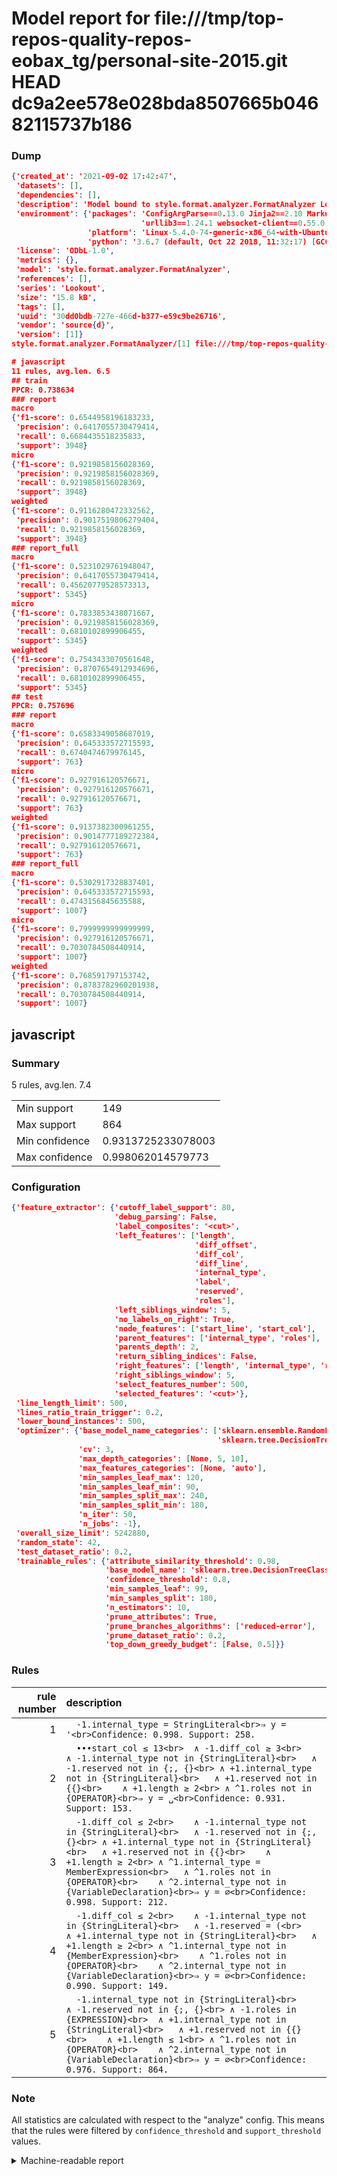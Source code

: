 # Model report for file:///tmp/top-repos-quality-repos-eobax_tg/personal-site-2015.git HEAD dc9a2ee578e028bda8507665b04682115737b186

### Dump

```json
{'created_at': '2021-09-02 17:42:47',
 'datasets': [],
 'dependencies': [],
 'description': 'Model bound to style.format.analyzer.FormatAnalyzer Lookout analyzer.',
 'environment': {'packages': 'ConfigArgParse==0.13.0 Jinja2==2.10 MarkupSafe==1.1.1 PyStemmer==1.3.0 PyYAML==5.1 Pympler==0.5 SQLAlchemy==1.2.10 SQLAlchemy-Utils==0.33.3 asdf==2.3.2 bblfsh==2.12.7 boto==2.49.0 boto3==1.9.130 botocore==1.12.130 cachetools==2.0.1 certifi==2019.3.9 chardet==3.0.4 clint==0.5.1 docker==3.7.0 docker-pycreds==0.4.0 dulwich==0.19.11 grpcio==1.19.0 grpcio-tools==1.19.0 humanfriendly==4.16.1 humanize==0.5.1 idna==2.8 jmespath==0.9.4 jsonschema==2.6.0 lookout-sdk==0.4.1 lookout-sdk-ml==0.19.0 lookout-style==0.2.0 lz4==2.1.6 modelforge==0.12.1 numpy==1.16.2 packaging==19.0 pandas==0.22.0 pip==19.0.3 protobuf==3.7.0 psycopg2-binary==2.7.5 pygtrie==2.3 pyparsing==2.3.1 python-dateutil==2.8.0 python-igraph==0.7.1.post6 pytz==2019.1 requests==2.21.0 requirements-parser==0.2.0 scikit-learn==0.20.1 scikit-optimize==0.5.2 scipy==1.2.1 semantic-version==2.6.0 setuptools==40.8.0 six==1.12.0 smart-open==1.8.1 sourced-ml==0.8.2 spdx==2.5.0 stringcase==1.2.0 tabulate==0.8.2 tqdm==4.31.1 '
                             'urllib3==1.24.1 websocket-client==0.55.0 xxhash==1.3.0',
                 'platform': 'Linux-5.4.0-74-generic-x86_64-with-Ubuntu-18.04-bionic',
                 'python': '3.6.7 (default, Oct 22 2018, 11:32:17) [GCC 8.2.0]'},
 'license': 'ODbL-1.0',
 'metrics': {},
 'model': 'style.format.analyzer.FormatAnalyzer',
 'references': [],
 'series': 'Lookout',
 'size': '15.8 kB',
 'tags': [],
 'uuid': '30dd0bdb-727e-466d-b377-e59c9be26716',
 'vendor': 'source{d}',
 'version': [1]}
style.format.analyzer.FormatAnalyzer/[1] file:///tmp/top-repos-quality-repos-eobax_tg/personal-site-2015.git dc9a2ee578e028bda8507665b04682115737b186

# javascript
11 rules, avg.len. 6.5
## train
PPCR: 0.738634
### report
macro
{'f1-score': 0.6544958196183233,
 'precision': 0.6417055730479414,
 'recall': 0.6684435518235833,
 'support': 3948}
micro
{'f1-score': 0.9219858156028369,
 'precision': 0.9219858156028369,
 'recall': 0.9219858156028369,
 'support': 3948}
weighted
{'f1-score': 0.9116280472332562,
 'precision': 0.9017519806279404,
 'recall': 0.9219858156028369,
 'support': 3948}
### report_full
macro
{'f1-score': 0.5231029761948047,
 'precision': 0.6417055730479414,
 'recall': 0.45620779528573313,
 'support': 5345}
micro
{'f1-score': 0.7833853438071667,
 'precision': 0.9219858156028369,
 'recall': 0.6810102899906455,
 'support': 5345}
weighted
{'f1-score': 0.7543433070561648,
 'precision': 0.8707654912934696,
 'recall': 0.6810102899906455,
 'support': 5345}
## test
PPCR: 0.757696
### report
macro
{'f1-score': 0.6583349058687019,
 'precision': 0.645333572715593,
 'recall': 0.6740474679976145,
 'support': 763}
micro
{'f1-score': 0.927916120576671,
 'precision': 0.927916120576671,
 'recall': 0.927916120576671,
 'support': 763}
weighted
{'f1-score': 0.9137382300961255,
 'precision': 0.9014777189272384,
 'recall': 0.927916120576671,
 'support': 763}
### report_full
macro
{'f1-score': 0.5302917328837401,
 'precision': 0.645333572715593,
 'recall': 0.4743156845635588,
 'support': 1007}
micro
{'f1-score': 0.7999999999999999,
 'precision': 0.927916120576671,
 'recall': 0.7030784508440914,
 'support': 1007}
weighted
{'f1-score': 0.768591797153742,
 'precision': 0.8783782960201938,
 'recall': 0.7030784508440914,
 'support': 1007}
```

## javascript
### Summary
5 rules, avg.len. 7.4

| | |
|-|-|
|Min support|149|
|Max support|864|
|Min confidence|0.9313725233078003|
|Max confidence|0.998062014579773|

### Configuration

```json
{'feature_extractor': {'cutoff_label_support': 80,
                       'debug_parsing': False,
                       'label_composites': '<cut>',
                       'left_features': ['length',
                                         'diff_offset',
                                         'diff_col',
                                         'diff_line',
                                         'internal_type',
                                         'label',
                                         'reserved',
                                         'roles'],
                       'left_siblings_window': 5,
                       'no_labels_on_right': True,
                       'node_features': ['start_line', 'start_col'],
                       'parent_features': ['internal_type', 'roles'],
                       'parents_depth': 2,
                       'return_sibling_indices': False,
                       'right_features': ['length', 'internal_type', 'reserved', 'roles'],
                       'right_siblings_window': 5,
                       'select_features_number': 500,
                       'selected_features': '<cut>'},
 'line_length_limit': 500,
 'lines_ratio_train_trigger': 0.2,
 'lower_bound_instances': 500,
 'optimizer': {'base_model_name_categories': ['sklearn.ensemble.RandomForestClassifier',
                                              'sklearn.tree.DecisionTreeClassifier'],
               'cv': 3,
               'max_depth_categories': [None, 5, 10],
               'max_features_categories': [None, 'auto'],
               'min_samples_leaf_max': 120,
               'min_samples_leaf_min': 90,
               'min_samples_split_max': 240,
               'min_samples_split_min': 180,
               'n_iter': 50,
               'n_jobs': -1},
 'overall_size_limit': 5242880,
 'random_state': 42,
 'test_dataset_ratio': 0.2,
 'trainable_rules': {'attribute_similarity_threshold': 0.98,
                     'base_model_name': 'sklearn.tree.DecisionTreeClassifier',
                     'confidence_threshold': 0.8,
                     'min_samples_leaf': 99,
                     'min_samples_split': 180,
                     'n_estimators': 10,
                     'prune_attributes': True,
                     'prune_branches_algorithms': ['reduced-error'],
                     'prune_dataset_ratio': 0.2,
                     'top_down_greedy_budget': [False, 0.5]}}
```

### Rules

| rule number | description |
|----:|:-----|
| 1 | `  -1.internal_type = StringLiteral<br>⇒ y = '<br>Confidence: 0.998. Support: 258.` |
| 2 | `  •••start_col ≤ 13<br>	∧ -1.diff_col ≥ 3<br>	∧ -1.internal_type not in {StringLiteral}<br>	∧ -1.reserved not in {;, {}<br>	∧ +1.internal_type not in {StringLiteral}<br>	∧ +1.reserved not in {{}<br>	∧ +1.length ≥ 2<br>	∧ ^1.roles not in {OPERATOR}<br>⇒ y = ␣<br>Confidence: 0.931. Support: 153.` |
| 3 | `  -1.diff_col ≤ 2<br>	∧ -1.internal_type not in {StringLiteral}<br>	∧ -1.reserved not in {;, {}<br>	∧ +1.internal_type not in {StringLiteral}<br>	∧ +1.reserved not in {{}<br>	∧ +1.length ≥ 2<br>	∧ ^1.internal_type = MemberExpression<br>	∧ ^1.roles not in {OPERATOR}<br>	∧ ^2.internal_type not in {VariableDeclaration}<br>⇒ y = ∅<br>Confidence: 0.998. Support: 212.` |
| 4 | `  -1.diff_col ≤ 2<br>	∧ -1.internal_type not in {StringLiteral}<br>	∧ -1.reserved = (<br>	∧ +1.internal_type not in {StringLiteral}<br>	∧ +1.length ≥ 2<br>	∧ ^1.internal_type not in {MemberExpression}<br>	∧ ^1.roles not in {OPERATOR}<br>	∧ ^2.internal_type not in {VariableDeclaration}<br>⇒ y = ∅<br>Confidence: 0.990. Support: 149.` |
| 5 | `  -1.internal_type not in {StringLiteral}<br>	∧ -1.reserved not in {;, {}<br>	∧ -1.roles in {EXPRESSION}<br>	∧ +1.internal_type not in {StringLiteral}<br>	∧ +1.reserved not in {{}<br>	∧ +1.length ≤ 1<br>	∧ ^1.roles not in {OPERATOR}<br>	∧ ^2.internal_type not in {VariableDeclaration}<br>⇒ y = ∅<br>Confidence: 0.976. Support: 864.` |

### Note
All statistics are calculated with respect to the "analyze" config. This means that the rules were filtered by
`confidence_threshold` and `support_threshold` values.

<details>
    <summary>Machine-readable report</summary>
```json
{"javascript": {"avg_rule_len": 7.4, "max_conf": 0.998062014579773, "max_support": 864, "min_conf": 0.9313725233078003, "min_support": 149, "num_rules": 5}}
```
</details>
